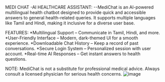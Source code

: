 MEDI CHAT -AI HEALTHCARE ASSISTANT:
--MediChat is an AI-powered multilingual health chatbot designed to provide quick and accessible answers to general health-related queries. It supports multiple languages like Tamil and Hindi, making it inclusive for a diverse user base.

FEATURES:
*Multilingual Support – Communicate in Tamil, Hindi, and more.
*User-Friendly Interface – Modern, dark-themed UI for a smooth experience.
*Downloadable Chat History – Keep a record of past conversations.
*Secure Login System – Personalized session with user account.
*Real-time AI Responses – Get instant answers to health questions.

NOTE:
MediChat is not a substitute for professional medical advice. Always consult a licensed physician for serious health concerns.
![image](https://github.com/user-attachments/assets/efe4a321-7024-4459-9e15-6bf7f5e669f6)

